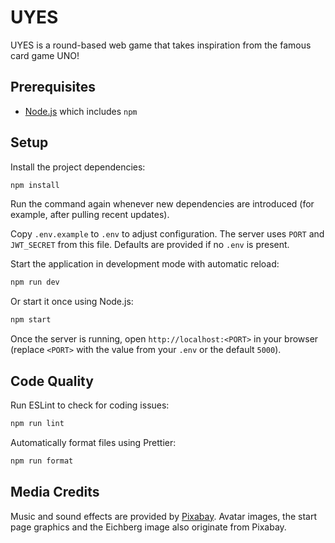# UYES

UYES is a round-based web game that takes inspiration from the famous card game UNO!

## Prerequisites

- [Node.js](https://nodejs.org/) which includes `npm`

## Setup

Install the project dependencies:

```bash
npm install
```

Run the command again whenever new dependencies are introduced (for example,
after pulling recent updates).

Copy `.env.example` to `.env` to adjust configuration. The server uses `PORT` and `JWT_SECRET` from this file. Defaults are provided if no `.env` is present.

Start the application in development mode with automatic reload:

```bash
npm run dev
```

Or start it once using Node.js:

```bash
npm start
```

Once the server is running, open `http://localhost:<PORT>` in your browser (replace `<PORT>` with the value from your `.env` or the default `5000`).

## Code Quality

Run ESLint to check for coding issues:

```bash
npm run lint
```

Automatically format files using Prettier:

```bash
npm run format
```

## Media Credits

Music and sound effects are provided by [Pixabay](https://pixabay.com).
Avatar images, the start page graphics and the Eichberg image also originate from Pixabay.
